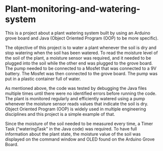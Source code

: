 # Plant-monitoring-and-watering-system

This is a project about a plant watering system built by using an Arduino grove board
and Java (Object Oriented Program (OOP) to be more specific).

The objective of this project is to water a plant whenever the soil is dry and stop
watering when the soil has been watered. To read the moisture level of the soil of the
plant, a moisture sensor was required, and it needed to be plugged into the soil while
the other end was plugged to the grove board. The pump needed to be connected to
a Mosfet that was connected to a 9V battery. The Mosfet was then connected to the
grove board. The pump was put in a plastic container full of water.

As mentioned above, the code was tested by debugging the Java files multiple times
until there were no identified errors before running the code. The plant is monitored
regularly and efficiently watered using a pump whenever the moisture sensor reads
values that indicate the soil is dry. Object Oriented Program (OOP) is widely used in
multiple engineering disciplines and this project is a simple example of that.

Since the moisture of the soil needed to be measured every time, a Timer Task
(“wateringTask” in the Java code) was required. To have full information about the
plant state, the moisture value of the soil was displayed on the command window and
OLED found on the Arduino Grove Board.
